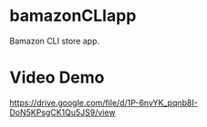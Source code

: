 # bamazonCLIapp
Bamazon CLI store app.
# Video Demo
https://drive.google.com/file/d/1P-6nvYK_pqnb8I-DoN5KPsgCK1Qu5JS9/view

